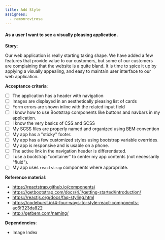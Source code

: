 ```yaml
---
title: Add Style
assignees:
  - ramonrovirosa
---
```


#### As a user I want to see a visually pleasing application.

__Story__:

Our web application is really starting taking shape. We have added a few
features that provide value to our customers, but some of our customers are
complaining that the website is a quite bland. It is time to spice it up by
applying a visually appealing, and easy to maintain user interface to our web
application.

__Acceptance criteria__:
- [ ] The application has a header with navigation
- [ ] Images are displayed in an aesthetically pleasing list of cards
- [ ] Form errors are shown inline with the related input field
- [ ] I know how to use Bootstrap components like buttons and navbars in my
  application.
- [ ] I know the very basics of CSS and SCSS
- [ ] My SCSS files are properly named and organized using BEM convention
- [ ] My app has a "sticky" footer.
- [ ] My app has a few customized styles using bootstrap variable overrides.
- [ ] My app is responsive and is usable on a phone.
- [ ] The active link in the navigation header is differentiated.
- [ ] I use a bootstrap "container" to center my app contents (not necessarily "fluid").
- [ ] My app uses `reactstrap` components where appropriate.

__Reference material__:
- https://reactstrap.github.io/components/
- https://getbootstrap.com/docs/4.1/getting-started/introduction/
- https://reactjs.org/docs/faq-styling.html
- https://codeburst.io/4-four-ways-to-style-react-components-ac6f323da822
- http://getbem.com/naming/

__Dependencies__:
- Image Index
